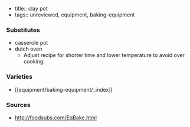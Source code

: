 - title:: clay pot
- tags:: unreviewed, equipment, baking-equipment
### Substitutes
- casserole pot
- dutch oven
	- Adjust recipe for shorter time and lower temperature to avoid over cooking

### Varieties
* [[equipment/baking-equipment/_index]]

### Sources
* http://foodsubs.com/EqBake.html
